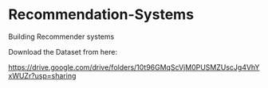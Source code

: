 # Recommendation-Systems
Building Recommender systems

Download the Dataset from here:

https://drive.google.com/drive/folders/10t96GMqScVjM0PUSMZUscJg4VhYxWUZr?usp=sharing
